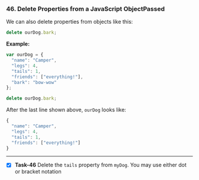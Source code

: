 ### 46. Delete Properties from a JavaScript ObjectPassed
We can also delete properties from objects like this:
```js
delete ourDog.bark;
```
**Example:**
```js
var ourDog = {
  "name": "Camper",
  "legs": 4,
  "tails": 1,
  "friends": ["everything!"],
  "bark": "bow-wow"
};

delete ourDog.bark;
```
After the last line shown above, `ourDog` looks like:
```js
{
  "name": "Camper",
  "legs": 4,
  "tails": 1,
  "friends": ["everything!"]
}
```
***************************************
- [x] **Task-46** Delete the `tails` property from `myDog`. You may use either dot or bracket notation
